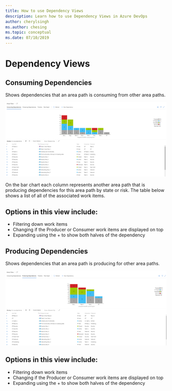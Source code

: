 ```yaml
---
title: How to use Dependency Views
description: Learn how to use Dependency Views in Azure DevOps
author: cherylsingh
ms.author: chesing
ms.topic: conceptual
ms.date: 07/10/2019
---
```

# Dependency Views

## Consuming Dependencies
Shows dependencies that an area path is consuming from other area paths.

![Consuming-View](../images/Consuming-View.png)

On the bar chart each column represents another area path that is producing dependencies for this area path by state or risk.  The table below shows a list of all of the associated work items.

## Options in this view include:
- Filtering down work items
- Changing if the Producer or Consumer work items are displayed on top
- Expanding using the + to show both halves of the dependency

## Producing Dependencies
Shows dependencies that an area path is producing for other area paths.

![Dependency Tracker](../images/Producing.png)

## Options in this view include:
- Filtering down work items
- Changing if the Producer or Consumer work items are displayed on top
- Expanding using the + to show both halves of the dependency